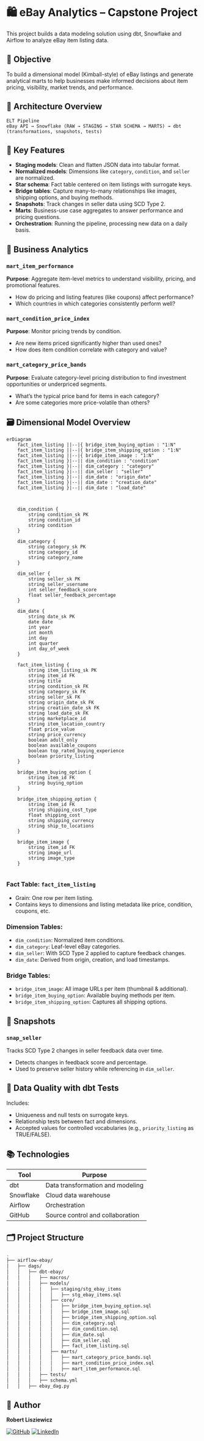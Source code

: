 # 🛍️ eBay Analytics – Capstone Project

This project builds a data modeling solution using dbt, Snowflake and Airflow to analyze eBay item listing data.

## 🎯 Objective

To build a dimensional model (Kimball-style) of eBay listings and generate analytical marts to help businesses make informed decisions about item pricing, visibility, market trends, and performance.

## 🧱 Architecture Overview

```text
ELT Pipeline
eBay API → Snowflake (RAW → STAGING → STAR SCHEMA → MARTS) → dbt (transformations, snapshots, tests)
```

## 🧠 Key Features

- **Staging models**: Clean and flatten JSON data into tabular format.
- **Normalized models**: Dimensions like `category`, `condition`, and `seller` are normalized.
- **Star schema**: Fact table centered on item listings with surrogate keys.
- **Bridge tables**: Capture many-to-many relationships like images, shipping options, and buying methods.
- **Snapshots**: Track changes in seller data using SCD Type 2.
- **Marts**: Business-use case aggregates to answer performance and pricing questions.
- **Orchestration**: Running the pipeline, processing new data on a daily basis.

## 🔎 Business Analytics

### `mart_item_performance`

**Purpose**: Aggregate item-level metrics to understand visibility, pricing, and promotional features.

- How do pricing and listing features (like coupons) affect performance?
- Which countries in which categories consistently perform well?

### `mart_condition_price_index`

**Purpose**: Monitor pricing trends by condition.

- Are new items priced significantly higher than used ones?
- How does item condition correlate with category and value?

### `mart_category_price_bands`

**Purpose**: Evaluate category-level pricing distribution to find investment opportunities or underpriced segments.

- What’s the typical price band for items in each category?
- Are some categories more price-volatile than others?

## 🗃️ Dimensional Model Overview

```mermaid
erDiagram
    fact_item_listing ||--|{ bridge_item_buying_option : "1:N"
    fact_item_listing ||--|{ bridge_item_shipping_option : "1:N"
    fact_item_listing ||--|{ bridge_item_image : "1:N"
    fact_item_listing }|--|| dim_condition : "condition"
    fact_item_listing }|--|| dim_category : "category"
    fact_item_listing }|--|| dim_seller : "seller"
    fact_item_listing }|--|| dim_date : "origin_date"
    fact_item_listing }|--|| dim_date : "creation_date"
    fact_item_listing }|--|| dim_date : "load_date"



    dim_condition {
        string condition_sk PK
        string condition_id
        string condition
    }

    dim_category {
        string category_sk PK
        string category_id
        string category_name
    }

    dim_seller {
        string seller_sk PK
        string seller_username
        int seller_feedback_score
        float seller_feedback_percentage
    }

    dim_date {
        string date_sk PK
        date date
        int year
        int month
        int day
        int quarter
        int day_of_week
    }

    fact_item_listing {
        string item_listing_sk PK
        string item_id FK
        string title
        string condition_sk FK
        string category_sk FK
        string seller_sk FK
        string origin_date_sk FK
        string creation_date_sk FK
        string load_date_sk FK
        string marketplace_id
        string item_location_country
        float price_value
        string price_currency
        boolean adult_only
        boolean available_coupons
        boolean top_rated_buying_experience
        boolean priority_listing
    }

    bridge_item_buying_option {
        string item_id FK
        string buying_option
    }

    bridge_item_shipping_option {
        string item_id FK
        string shipping_cost_type
        float shipping_cost
        string shipping_currency
        string ship_to_locations
    }

    bridge_item_image {
        string item_id FK
        string image_url
        string image_type
    }


```

### Fact Table: `fact_item_listing`

- Grain: One row per item listing.
- Contains keys to dimensions and listing metadata like price, condition, coupons, etc.

### Dimension Tables:

- `dim_condition`: Normalized item conditions.
- `dim_category`: Leaf-level eBay categories.
- `dim_seller`: With SCD Type 2 applied to capture feedback changes.
- `dim_date`: Derived from origin, creation, and load timestamps.

### Bridge Tables:

- `bridge_item_image`: All image URLs per item (thumbnail & additional).
- `bridge_item_buying_option`: Available buying methods per item.
- `bridge_item_shipping_option`: Captures all shipping options.

## 🔄 Snapshots

### `snap_seller`

Tracks SCD Type 2 changes in seller feedback data over time.

- Detects changes in feedback score and percentage.
- Used to preserve seller history while referencing in `dim_seller`.

## 🧪 Data Quality with dbt Tests

Includes:

- Uniqueness and null tests on surrogate keys.
- Relationship tests between fact and dimensions.
- Accepted values for controlled vocabularies (e.g., `priority_listing` as TRUE/FALSE).

## 📚 Technologies

| Tool      | Purpose                          |
| --------- | -------------------------------- |
| dbt       | Data transformation and modeling |
| Snowflake | Cloud data warehouse             |
| Airflow   | Orchestration                    |
| GitHub    | Source control and collaboration |

## 🗂️ Project Structure

```bash
.
├── airflow-ebay/
│   ├── dags/
│   │   ├── dbt-ebay/
│   │   │   ├── macros/
│   │   │   ├── models/
│   │   │   │   ├── staging/stg_ebay_items
│   │   │   │   │   ├── stg_ebay_items.sql
│   │   │   │   ├── core/
│   │   │   │   │   ├── bridge_item_buying_option.sql
│   │   │   │   │   ├── bridge_item_image.sql
│   │   │   │   │   ├── bridge_item_shipping_option.sql
│   │   │   │   │   ├── dim_category.sql
│   │   │   │   │   ├── dim_condition.sql
│   │   │   │   │   ├── dim_date.sql
│   │   │   │   │   ├── dim_seller.sql
│   │   │   │   │   ├── fact_item_listing.sql
│   │   │   │   ├── marts/
│   │   │   │   │   ├── mart_category_price_bands.sql
│   │   │   │   │   ├── mart_condition_price_index.sql
│   │   │   │   │   ├── mart_item_performance.sql
│   │   │   ├── tests/
│   │   │   ├── schema.yml
│   │   ├── ebay_dag.py

```

## 👤 Author

**Robert Lisziewicz**

[![GitHub](https://img.shields.io/badge/GitHub-Profile-blue?logo=github)](https://github.com/Klavaro)
[![LinkedIn](https://img.shields.io/badge/LinkedIn-Profile-blue?logo=linkedin)](https://www.linkedin.com/in/róbert-lisziewicz-0105bb351/)
